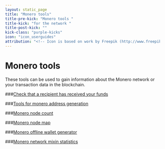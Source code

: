 ```yaml
---
layout: static_page
title: "Monero tools"
title-pre-kick: "Monero tools "
title-kick: "for the network "
title-post-kick: ""
kick-class: "purple-kicks"
icon: "icon_userguides"
attribution: "<!-- Icon is based on work by Freepik (http://www.freepik.com) and is licensed under Creative Commons BY 3.0 -->"
---
```

# Monero tools

These tools can be used to gain information about the Monero network or your transaction data in the blockchain. 

###[Check that a recipient has received your funds](http://xmrtests.llcoins.net/checktx.html)

###[Tools for monero address generation](http://xmrtests.llcoins.net/addresstests.html)

###[Monero node count](http://moneronodes.i2p.xyz/)

###[Monero node map](https://monerohash.com/nodes-distribution.html)

###[Monero offline wallet generator](http://moneroaddress.org/)

###[Monero network mixin statistics](http://moneroblocks.info/stats)